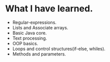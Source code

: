 # What I have learned.

* Regular-expressions.
* Lists and Associate arrays.
* Basic Java core.
* Text processing.
* OOP basics.
* Loops and control structures(if-else, whiles).
* Methods and parameters.


